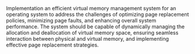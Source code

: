 Implementation an efficient virtual memory management system for an operating system to address the challenges of optimizing page replacement policies, minimizing page faults, and enhancing overall system performance. The system should be capable of dynamically managing the allocation and deallocation of virtual memory space, ensuring seamless interaction between physical and virtual memory, and implementing effective page replacement strategies.
